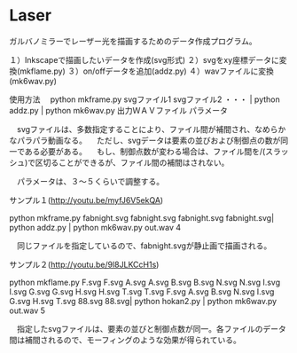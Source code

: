 Laser
=====
ガルバノミラーでレーザー光を描画するためのデータ作成プログラム。

１）Inkscapeで描画したいデータを作成(svg形式)
２）svgをxy座標データに変換(mkflame.py)
３）on/offデータを追加(addz.py)
４）wavファイルに変換(mk6wav.py)

使用方法
　python mkframe.py svgファイル1 svgファイル2 ・・・ | python addz.py | python mk6wav.py 出力ＷＡＶファイル パラメータ
 
　svgファイルは、多数指定することにより、ファイル間が補間され、なめらかなパラパラ動画なる。
　ただし、svgデータは要素の並びおよび制御点の数が同一である必要がある。
　もし、制御点数が変わる場合は、ファイル間を/(スラッシュ)で区切ることができるが、ファイル間の補間はされない。

　パラメータは、３〜５くらいで調整する。

サンプル１(http://youtu.be/myfJ6V5ekQA)

 python mkframe.py fabnight.svg fabnight.svg fabnight.svg fabnight.svg| python addz.py | python mk6wav.py out.wav 4

　同じファイルを指定しているので、fabnight.svgが静止画で描画される。

サンプル２(http://youtu.be/9l8JLKCcH1s)
  
python mkflame.py F.svg F.svg A.svg A.svg B.svg B.svg N.svg N.svg I.svg I.svg G.svg G.svg H.svg H.svg T.svg T.svg F.svg A.svg B.svg N.svg I.svg G.svg H.svg T.svg 88.svg 88.svg| python hokan2.py | python mk6wav.py out.wav 5

　指定したsvgファイルは、要素の並びと制御点数が同一。各ファイルのデータ間は補間されるので、モーフィングのような効果が得られている。
　
